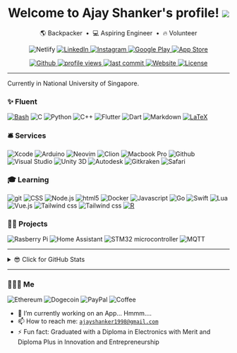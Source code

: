 <!-- ### Hi there 👋🏽 -->

<!-- <h1 align="center">Hi, I'm Ajay Shanker</a></h1> -->

<h1 align="center">
  Welcome to Ajay Shanker's profile!
  <img src="https://media.giphy.com/media/hvRJCLFzcasrR4ia7z/giphy.gif" width="28">
</h1>

<p align="center">
    <a>🌎 Backpacker</a> &nbsp;&bull;&nbsp;
    <a>💻 Aspiring Engineer</a> &nbsp;&bull;&nbsp;
    <a>🔥 Volunteer</a>
</p>

<p align="center">
    <img alt="Netlify" src="https://img.shields.io/netlify/a7213e8d-aba4-4e7f-a3bb-f895c1cd7713">
    <!-- <a href="https://ajayshanker-geek.github.io">Website</a> •
    <a href="https://github.com/AjayShanker-geek">README</a> •
    <a href="https://www.linkedin.com/in/ajay-shanker">LinkedIn</a> •
    <a href="https://www.instagram.com/ajay_shanker/">Instagram</a> •
    <a href="https://twitter.com/AjayShanker98">Twitter</a> • -->
    <a href="https://www.linkedin.com/in/ajay-shanker">
        <img src="https://img.shields.io/badge/LinkedIn-0077B5?style=flat&logo=linkedin&logoColor=white" alt="LinkedIn" />
    <a href="https://www.instagram.com/ajay_shanker/">
        <img src="https://img.shields.io/badge/Instagram-E4405F?style=flat&logo=instagram&logoColor=white" alt="Instagram" />
    <!-- <a href="https://www.facebook.com/ajay.shanker.33">
        <img src="https://img.shields.io/badge/Facebook-1877F2?style=flat&logo=facebook&logoColor=white" alt="Instagram" />
    <a href="https://twitter.com/AjayShanker98">
        <img src="https://img.shields.io/twitter/follow/AjayShanker98?logo=twitter" alt="Twitter" />
    <a href="https://www.reddit.com/user/ajay1889">
        <img src="https://img.shields.io/reddit/user-karma/combined/ajay1889?logo=reddit" alt="Reddit" /> -->
    <a href="https://apps.apple.com/us/app/owadio/id1545809203">
        <img src="https://img.shields.io/badge/App_Store-0D96F6?style=flat&logo=app-store&logoColor=white" alt="Google Play" />
    <a href="https://play.google.com/store/apps/details?id=com.ajay.owadio">
        <img src="https://img.shields.io/badge/Google_Play-414141?style=flat&logo=google-play&logoColor=white" alt="App Store" />

</p>

<div align="center">
    </a>
    <a href="https://github.com/AjayShanker-geek">
        <img src="https://img.shields.io/github/followers/AjayShanker-geek?logo=github" alt="Github" />
    <a href="#">
        <img src="https://gpvc.arturio.dev/AjayShanker-geek" alt="profile views">
    </a>
    <a href="https://github.com/AjayShanker-geek/ajayshanker-geek.github.io">
        <img src="https://img.shields.io/github/last-commit/AjayShanker-geek/ajayshanker-geek.github.io" alt="last commit">
    </a>
    <a href="https://ajayshanker-geek.github.io">
        <img src="https://img.shields.io/website?url=https%3A%2F%2Fajayshanker-geek.github.io" alt="Website">
    </a>
    <a href="https://choosealicense.com/licenses/mit">
        <img src="https://img.shields.io/badge/license-MIT-blue.svg?style=flat" alt="License" />
    </a>

</div>

---

Currently in National University of Singapore.

<!-- I'm self-taught on my free to occupy projects related to engineering. -->

<h3>✨ Fluent</h3>
<div>
    <a href="https://github.com/search?q=user%3ADenverCoder1+language%3Abash"><img alt="Bash" src="https://img.shields.io/badge/Bash-121011.svg?logo=gnu-bash&logoColor=white"></a>
  <img alt="C" src="https://img.shields.io/badge/C-00599C?style=flat&logo=c&logoColor=white" />
  <img alt="Python" src="https://img.shields.io/badge/Python-FFD43B?style=flat&logo=python&logoColor=darkgreen" />
  <img alt="C++" src="https://img.shields.io/badge/C%2B%2B-00599C?style=flat&logo=c%2B%2B&logoColor=white" />
    <img alt="Flutter" src="https://img.shields.io/badge/Flutter-02569B?style=flat&logo=flutter&logoColor=white" />
    <img alt="Dart" src="https://img.shields.io/badge/Dart-0175C2?style=flat&logo=dart&logoColor=white" />
    <img alt="Markdown" src="https://img.shields.io/badge/Markdown-000000?style=flat&logo=markdown&logoColor=white" />
        <a href="https://github.com/search?q=user%3ADenverCoder1+language%3Atex"><img alt="LaTeX" src="https://img.shields.io/badge/LaTeX-008080.svg?logo=LaTeX&logoColor=white"></a>
</div>

<h3>🛎 Services</h3>
<div>
    <img alt="Xcode" src="https://img.shields.io/badge/Xcode-007ACC?style=flat&logo=Xcode&logoColor=white" />
    <img alt="Arduino" src="https://img.shields.io/badge/Arduino_IDE-00979D?style=flat&logo=arduino&logoColor=white" />
    <img alt="Neovim" src="https://img.shields.io/badge/Neovim-%2311AB00.svg?&style=flat&logo=neovim&logoColor=white" />
    <img alt="Clion" src="https://img.shields.io/badge/CLion-000000?style=flat&logo=clion&logoColor=white" />
    <img alt="Macbook Pro" src="https://img.shields.io/badge/Apple-MacBook_Pro_2021-999999?style=flat&logo=apple&logoColor=white" />
    <img alt="Github" src="https://img.shields.io/badge/GitHub-100000?style=flat&logo=github&logoColor=white" />
    <img alt="Visual Studio" src="https://img.shields.io/badge/Visual_Studio_Code-007ACC?style=flat&logo=visual%20studio%20code&logoColor=white" />
    <img alt="Unity 3D" src="https://img.shields.io/badge/Unity-100000?style=flat&logo=unity&logoColor=white" />
    <img alt="Autodesk" src="https://img.shields.io/badge/Autodesk-0696D7?style=flat&logo=autodesk&logoColor=white" />
    <img alt="Gitkraken" src="https://img.shields.io/badge/GitKraken-179287?style=flat&logo=GitKraken&logoColor=white" />
    <img alt="Safari" src="https://img.shields.io/badge/Safari-FF1B2D?style=flat&logo=Safari&logoColor=white" />

</div>

<h3>🎓 Learning</h3>
<div>
    <img alt="git" src="https://img.shields.io/badge/Git-F05032?style=flat&logo=git&logoColor=white" />
    <img alt="CSS" src="https://img.shields.io/badge/CSS-1572B6?&style=flat&logo=css3&logoColor=white" />
    <img alt="Node.js" src="https://img.shields.io/badge/Node.js-43853D?style=flat&logo=node.js&logoColor=white" />
    <img alt="html5" src="https://img.shields.io/badge/HTML-E34F26?style=flat&logo=html5&logoColor=white" />
    <img alt="Docker" src="https://img.shields.io/badge/Docker-2CA5E0?style=flat&logo=docker&logoColor=white" />
    <!-- <img alt="Kubernetes" src="https://img.shields.io/badge/-Kubernetes-3498db?style=flat&logo=appveyor&logo=kubernetes&logoColor=white" /> -->
    <img alt="Javascript" src="https://img.shields.io/badge/JavaScript-F7DF1E?style=flat&logo=javascript&logoColor=black" />
    <img alt="Go" src="https://img.shields.io/badge/go-00add8?style=flat&logo=go&logoColor=white" />
    <img alt="Swift" src="https://img.shields.io/badge/Swift-FA7343?style=flat&logo=swift&logoColor=white" />
    <img alt="Lua" src="https://img.shields.io/badge/Lua-2C2D72?style=flat&logo=lua&logoColor=white" />
    <img alt="Vue.js" src="https://img.shields.io/badge/Vue.js-35495E?style=flat&logo=vue.js&logoColor=4FC08D" />
    <img alt="Tailwind css" src="https://img.shields.io/badge/Tailwind_CSS-38B2AC?style=flat&logo=tailwind-css&logoColor=white" />
    <img alt="Tailwind css" src="https://img.shields.io/badge/nuxt.js-00C58E?style=flat&logo=nuxtdotjs&logoColor=white" />
        <a href="https://github.com/search?q=user%3ADenverCoder1+language%3Ar"><img alt="R" src="https://img.shields.io/badge/R-276DC3.svg?logo=r&logoColor=white"></a>

</div>

<h3>👨‍🔬 Projects</h3>
<div>
  <img alt="Rasberry Pi" src="https://img.shields.io/badge/Raspberry pi-C51A4A?style=flat&logo=raspberry pi&logoColor=white" />
    <img alt="Home Assistant" src="https://img.shields.io/badge/Home Assistant-41BDF5?style=flat&logo=home assistant&logoColor=white" />
    <img alt="STM32 microcontroller" src="https://img.shields.io/badge/STM32 microcontroller-03234B?style=flat&logo=stmicroelectronics&logoColor=white" />
    <img alt="MQTT" src="https://img.shields.io/badge/MQTT-3C5280?style=flat&logo=eclipse mosquitto&logoColor=white" />
</div>

---

<details>
<summary>😎 Click for GitHub Stats</summary>

<div align="center">
    </br>
    <img align="center" src="https://profile-counter.glitch.me/ajayshanker-geek/count.svg" />
    </br>
    <img align="center" src="https://github-readme-stats.vercel.app/api?username=ajayshanker-geek&show_icons=true&cache_seconds=86400&theme=onedark&count_private=true" />
    </br>
    <img align="center" src="https://github-readme-streak-stats.herokuapp.com?user=AjayShanker-geek&theme=dark&hide_border=true" />
    </br>
</div>

![Metrics](https://github.com/AjayShanker-geek/AjayShanker-geek/blob/main/github-metrics.svg)

<!--[![GitHub Streak](https://github-readme-streak-stats.herokuapp.com?user=AjayShanker-geek&theme=dark&hide_border=true)](https://git.io/streak-stats) -->

</details>

---

<h3>👨🏽‍💻 Me</h3>

<div >
  <img alt="Ethereum" src="https://img.shields.io/badge/Ethereum-A6A9AA?style=flat&logo=ethereum&logoColor=white" />
    <img alt="Dogecoin" src="https://img.shields.io/badge/dogecoin-C2A633?style=flat&logo=dogecoin&logoColor=white" />
    <img alt="PayPal" src="https://img.shields.io/badge/PayPal-00457C?style=flat&logo=paypal&logoColor=white" />
    <img alt="Coffee" src="https://img.shields.io/badge/Buy_Me_A_Coffee-FFDD00?style=flat&logo=buy-me-a-coffee&logoColor=black" />
</div>

<!-- - [![Typing SVG](https://readme-typing-svg.herokuapp.com?size=16&duration=10000&color=F7F7F7&lines=%F0%9F%94%AD+I%E2%80%99m+currently+working+on+an+App...+Hmmm....)](https://git.io/typing-svg) -->

- 🔭 I’m currently working on an App... Hmmm....
- 📫 How to reach me: [`ajayshanker1998@gmail.com`](mailto:ajayshanker1998@gmail.com?subject=Ajay's Github)
- ⚡ Fun fact: Graduated with a Diploma in Electronics with Merit and Diploma Plus in Innovation and Entrepreneurship

<!--
**AjayShanker-geek/AjayShanker-geek** is a ✨ _special_ ✨ repository because its `README.md` (this file) appears on your GitHub profile.

Here are some ideas to get you started:

- 🔭 I’m currently working on ...
- 🌱 I’m currently learning ...
- 👯 I’m looking to collaborate on ...
- 🤔 I’m looking for help with ...
- 💬 Ask me about ...
- 📫 How to reach me: ...
- 😄 Pronouns: ...
- ⚡ Fun fact: ...
-->

